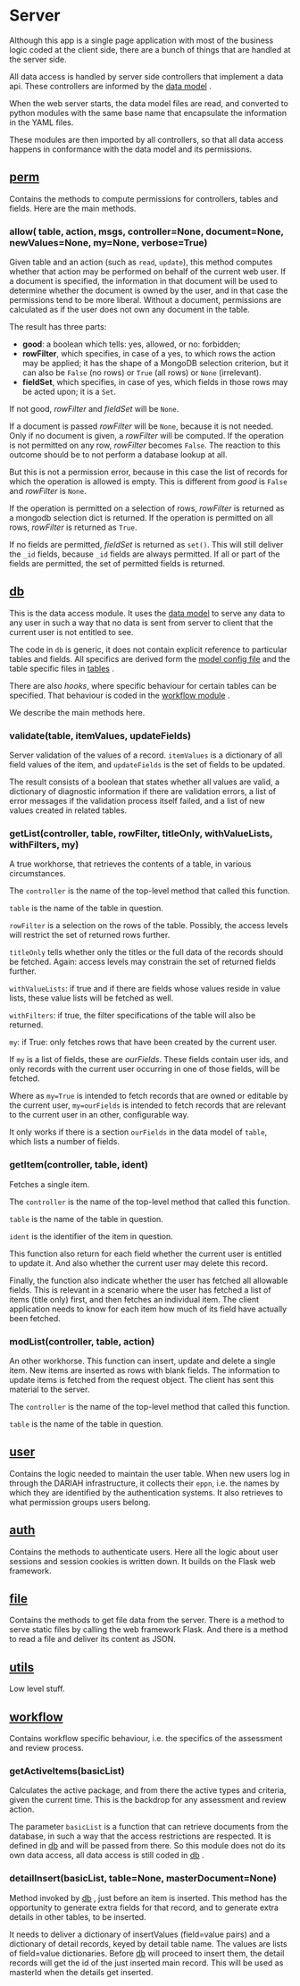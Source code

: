 # Server

Although this app is a single page application with most of the business logic
coded at the client side, there are a bunch of things that are handled at the
server side.

All data access is handled by server side controllers that implement a data api.
These controllers are informed by the
[data model](../Concepts/Model.md)
.

When the web server starts, the data model files are read, and converted to
python modules with the same base name that encapsulate the information in the
YAML files.

These modules are then imported by all controllers, so that all data access
happens in conformance with the data model and its permissions.

## [perm]({{serverBase}}/controllers/perm.py)

Contains the methods to compute permissions for controllers, tables and fields.
Here are the main methods.

### allow( table, action, msgs, controller=None, document=None, newValues=None, my=None, verbose=True)

Given table and an action (such as `read`, `update`), this method computes
whether that action may be performed on behalf of the current web user. If a
document is specified, the information in that document will be used to
determine whether the document is owned by the user, and in that case the
permissions tend to be more liberal. Without a document, permissions are
calculated as if the user does not own any document in the table.

The result has three parts:

*   **good**: a boolean which tells: yes, allowed, or no: forbidden;
*   **rowFilter**, which specifies, in case of a yes, to which rows the action may
    be applied; it has the shape of a MongoDB selection criterion, but it can
    also be `False` (no rows) or `True` (all rows) or `None` (irrelevant). 
*   **fieldSet**, which specifies, in case of yes, which fields in those rows may
    be acted upon; it is a `Set`.

If not good, *rowFilter* and *fieldSet* will be `None`.

If a document is passed *rowFilter* will be `None`, because it is not needed.
Only if no document is given, a *rowFilter* will be computed.
If the operation is not permitted on any row,
*rowFilter* becomes `False`.
The reaction to this outcome should be
to not perform a database lookup at all.

But this is not a permission error, because in this case the
list of records for which
the operation is allowed is empty.
This is different from *good* is `False` and *rowFilter* is `None`.

If the operation is permitted on a selection of rows,
*rowFilter* is returned as a mongodb selection dict is returned.
If the operation is permitted on all rows, *rowFilter* is returned as `True`.

If no fields are permitted, *fieldSet* is returned as `set()`.
This will still deliver the `_id` fields,
because `_id` fields are always permitted.
If all or part of the fields are permitted,
the set of permitted fields is returned.


## [db]({{serverBase}}/controllers/db.py)

This is the data access module. It uses the
[data model](../Concepts/Model.md)
to serve any
data to any user in such a way that no data is sent from server to client that
the current user is not entitled to see.

The code in `db` is generic, it does not contain explicit reference to
particular tables and fields. All specifics are derived form the
[model config file]({{serverBase}}/models/model.yaml)
and the table
specific files in
[tables]({{serverBase}}/models/tables)
.

There are also *hooks*, where specific behaviour for certain tables can be
specified. That behaviour is coded in the
[workflow module](#workflow)
.

We describe the main methods here.

### validate(table, itemValues, updateFields)

Server validation of the values of a record. `itemValues` is a dictionary of all
field values of the item, and `updateFields` is the set of fields to be updated.

The result consists of a boolean that states whether all values are valid, a
dictionary of diagnostic information if there are validation errors, a list of
error messages if the validation process itself failed, and a list of new values
created in related tables.

### getList(controller, table, rowFilter, titleOnly, withValueLists, withFilters, my)

A true workhorse, that retrieves the contents of a table, in various
circumstances.

The `controller` is the name of the top-level method that called this function.

`table` is the name of the table in question.

`rowFilter` is a selection on the rows of the table. Possibly, the access levels
will restrict the set of returned rows further.

`titleOnly` tells whether only the titles or the full data of the records should
be fetched. Again: access levels may constrain the set of returned fields
further.

`withValueLists`: if true and if there are fields whose values reside in value
lists, these value lists will be fetched as well.

`withFilters`: if true, the filter specifications of the table will also be
returned.

`my`: if True: only fetches rows that have been created by the current user.

If `my` is a list of fields, these are *ourFields*. These fields contain user ids,
and only records with the current user occurring in one of those fields, will be fetched.

Where as `my=True` is intended to fetch records that are owned or editable by the current user, 
`my=ourFields` is intended to fetch records that are relevant to the current user in an other, configurable way.

It only works if there is a section `ourFields` in the data model of `table`, which lists a number of fields.

### getItem(controller, table, ident)

Fetches a single item.

The `controller` is the name of the top-level method that called this function.

`table` is the name of the table in question.

`ident` is the identifier of the item in question.

This function also return for each field whether the current user is entitled to
update it. And also whether the current user may delete this record.

Finally, the function also indicate whether the user has fetched all allowable
fields. This is relevant in a scenario where the user has fetched a list of
items (title only) first, and then fetches an individual item. The client
application needs to know for each item how much of its field have actually been
fetched.

### modList(controller, table, action)

An other workhorse. This function can insert, update and delete a single item.
New items are inserted as rows with blank fields. The information to update
items is fetched from the request object. The client has sent this material to
the server.

The `controller` is the name of the top-level method that called this function.

`table` is the name of the table in question.

## [user]({{serverBase}}/controllers/user.py)

Contains the logic needed to maintain the user table. When new users log in
through the DARIAH infrastructure, it collects their `eppn`, i.e. the names by
which they are identified by the authentication systems. It also retrieves to
what permission groups users belong.

## [auth]({{serverBase}}/controllers/auth.py)

Contains the methods to authenticate users. Here all the logic about user
sessions and session cookies is written down. It builds on the Flask web
framework.

## [file]({{serverBase}}/controllers/file.py)

Contains the methods to get file data from the server. There is a method to
serve static files by calling the web framework Flask. And there is a method to
read a file and deliver its content as JSON.

## [utils]({{serverBase}}/controllers/utils.py)

Low level stuff.

## [workflow]({{serverBase}}/controllers/workflow.py)

Contains workflow specific behaviour, i.e. the specifics of the assessment and
review process.

### getActiveItems(basicList)

Calculates the active package, and from there the active types and criteria,
given the current time. This is the backdrop for any assessment and review
action.

The parameter `basicList` is a function that can retrieve documents from the
database, in such a way that the access restrictions are respected. It is
defined in
[db](#db)
and will be passed from there. So this module does not do
its own data access, all data access is still coded in
[db](#db)
.

### detailInsert(basicList, table=None, masterDocument=None)

Method invoked by
[db](#db)
,
just before an item is inserted. This method has
the opportunity to generate extra fields for that record, and to generate extra
details in other tables, to be inserted.

It needs to deliver a dictionary of insertValues (field=value pairs) and a
dictionary of detail records, keyed by detail table name. The values are lists
of field=value dictionaries. Before
[db](#db)
will proceed to insert them, the
detail records will get the id of the just inserted main record. This will be
used as masterId when the details get inserted.

